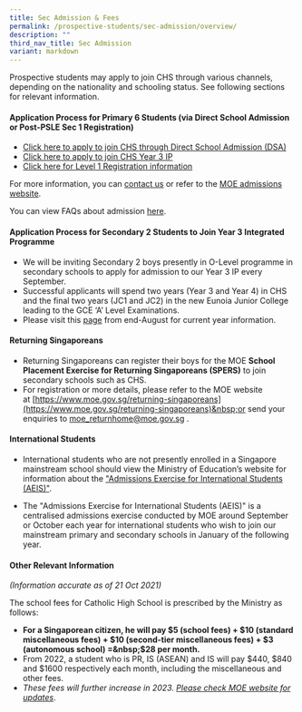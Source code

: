 ```yaml
---
title: Sec Admission & Fees
permalink: /prospective-students/sec-admission/overview/
description: ""
third_nav_title: Sec Admission
variant: markdown
---
```

Prospective students may apply to join CHS through various channels, depending on the nationality and schooling status. See following sections for relevant information.

#### **Application Process for Primary 6 Students (via&nbsp;Direct School Admission or Post-PSLE Sec 1 Registration)**



*   [Click here to apply to join CHS through Direct School Admission (DSA)](https://www.catholichigh.moe.edu.sg/prospective-students/Sec-Admission/direct-school-admission/)
*   [Click here to apply to join CHS Year 3 IP](https://www.catholichigh.moe.edu.sg/prospective-students/sec-admission/admission-to-ip-year-3/)
*   [Click here for Level 1 Registration information](https://www.catholichigh.moe.edu.sg/prospective-students/sec-admission/level-1-registration/)

For more information, you can [contact us](https://www.catholichigh.moe.edu.sg/contact-and-outreach/contact-school-and-services/overview/) or refer to the&nbsp;[MOE admissions website](https://www.moe.gov.sg/secondary/s1-posting).

You can view FAQs about admission&nbsp;[here](https://www.catholichigh.moe.edu.sg/secondary/faqs/).



#### **Application Process for Secondary 2 Students&nbsp;to Join Year&nbsp;3 Integrated Programme**

*   We will be inviting Secondary 2 boys presently in O-Level programme in secondary schools to apply for admission to our Year 3 IP every September.
*   Successful applicants&nbsp;will spend two years (Year 3 and Year 4) in CHS and the final two years (JC1 and JC2) in the new Eunoia Junior College leading to the GCE ‘A’ Level Examinations.
*   Please visit this&nbsp;[page](https://www.catholichigh.moe.edu.sg/prospective-students/sec-admission/admission-to-ip-year-3/)&nbsp;from end-August for current year information.&nbsp;


#### **Returning Singaporeans**

*   Returning Singaporeans can register their&nbsp;boys for the MOE&nbsp;**School Placement Exercise for Returning Singaporeans (**SPERS**)**&nbsp;to join secondary schools such as CHS.
*   For registration or more details, please refer to the MOE website at&nbsp;[https://www.moe.gov.sg/returning-singaporeans](https://www.moe.gov.sg/returning-singaporeans)&nbsp;or send&nbsp;your enquiries to&nbsp;[moe\_returnhome@moe.gov.sg](mailto:moe_returnhome@moe.gov.sg)&nbsp;.

#### **International Students**

*   International students who are not presently enrolled in a Singapore mainstream school should view the Ministry of Education’s website for information about the ["Admissions Exercise for International Students (AEIS)"](https://www.moe.gov.sg/international-students/aeis).

*   The "Admissions Exercise for International Students (AEIS)" is a centralised admissions exercise conducted by MOE around September or October each year for international students who wish to join our mainstream primary and secondary schools in January of the following year.

#### **Other Relevant Information**

_(Information accurate as of 21 Oct 2021)_

The school fees for Catholic High School is prescribed by the Ministry as follows:

*   **For a Singaporean citizen, he will pay $5 (school fees) + $10 (standard miscellaneous fees) + $10 (second-tier miscellaneous fees) + $3 (autonomous school) =&nbsp;$28 per month.**
*   From 2022, a student who is PR, IS (ASEAN) and IS will pay $440, $840 and $1600 respectively each month, including the miscellaneous and other fees.&nbsp;
*   _These fees will further increase in 2023._&nbsp;[_Please check MOE website for updates_](https://www.moe.gov.sg/financial-matters/fees).